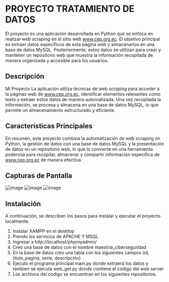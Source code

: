 # PROYECTO TRATAMIENTO DE DATOS

El proyecto es una aplicación desarrollada en Python que se enfoca en realizar web scraping en el sitio web www.cep.org.ec. El objetivo principal es extraer datos específicos de esta página web y almacenarlos en una base de datos MySQL. 
Posteriormente, estos datos se utilizan para crear y mantener un repositorio web que muestra la información recopilada de manera organizada y accesible para los usuarios.
## Descripción

Mi Proyecto La aplicación utiliza técnicas de web scraping para acceder a la páginas web de www.cep.org.ec, identificar elementos relevantes como texto y extraer estos datos de manera automatizada. 
Una vez recopilada la información, se procesa y almacena en una base de datos MySQL, lo que permite un almacenamiento estructurado y eficiente.

## Características Principales

En resumen, este proyecto combina la automatización de web scraping en Python, la gestión de datos con una base de datos MySQL y la presentación de datos en un repositorio web, 
lo que lo convierte en una herramienta poderosa para recopilar, almacenar y compartir información específica de www.cep.org.ec de manera efectiva.

## Capturas de Pantalla
![image](https://github.com/eguanoluisa/eguanoluisa/assets/140255727/daae6ea1-c91e-4402-a329-e59b2a851c93)
![image](https://github.com/eguanoluisa/eguanoluisa/assets/140255727/6d9c8b36-1d9a-45cc-9f43-23ca16c5c54d)
![image](https://github.com/eguanoluisa/eguanoluisa/assets/140255727/0f3e0cc6-3af1-42b4-a368-a015de24eb57)

## Instalación

A continuación, se describen los pasos para instalar y ejecutar el proyecto localmente.

1. Instalar XAMPP en el desktop 
2. Prendo los servicios de APACHE Y MSQL
3. Ingresar a http://localhost/phpmyadmin/
4. Creo una base de datos con el nombre maestria_ciberseguridad
5. En la base de datos creo una tabla con los siguientes campos (id, titulo_pagina, serie, descripción)
6. Ejecuto el programa principal main.py donde extraerá los datos y tambien se ejecuta web_get.py donde contiene el codigo del web server
7. Los archivos del codigo se encuentran en los siguientes repositorios.


